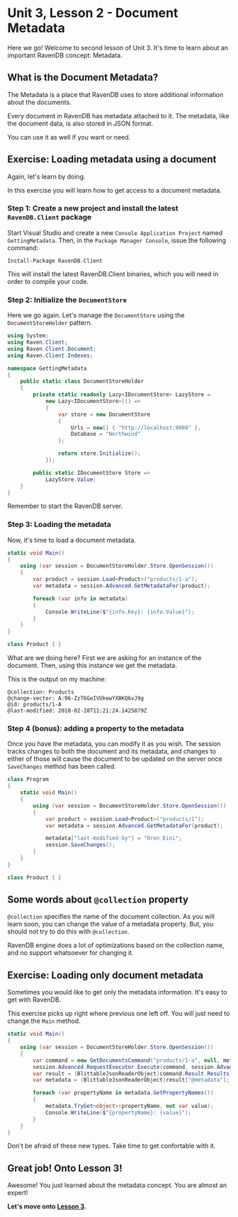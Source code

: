 # Unit 3, Lesson 2 - Document Metadata

Here we go! Welcome to second lesson of Unit 3. It's time to learn about
an important RavenDB concept: Metadata.

## What is the Document Metadata?

The Metadata is a place that RavenDB uses to store additional information about the documents.

Every document in RavenDB has metadata attached to it. The metadata, like the
document data, is also stored in JSON format.

You can use it as well if you want or need.

## Exercise: Loading metadata using a document

Again, let's learn by doing.

In this exercise you will learn how to get access to a document metadata.

### Step 1: Create a new project and install the latest `RavenDB.Client` package

Start Visual Studio and create a new `Console Application Project` named
`GettingMetadata`. Then, in the `Package Manager Console`, issue the following
command:

```Install-Package RavenDB.Client```

This will install the latest RavenDB.Client binaries, which you will need in order
to compile your code.

### Step 2: Initialize the `DocumentStore`

Here we go again. Let's manage the `DocumentStore` using the `DocumentStoreHolder` pattern.  

````csharp
using System;
using Raven.Client;
using Raven.Client.Document;
using Raven.Client.Indexes;

namespace GettingMetadata
{
    public static class DocumentStoreHolder
    {
        private static readonly Lazy<IDocumentStore> LazyStore =
            new Lazy<IDocumentStore>(() =>
            {
                var store = new DocumentStore
                {
                    Urls = new[] { "http://localhost:8080" },
                    Database = "Northwind"
                };

                return store.Initialize();
            });

        public static IDocumentStore Store =>
            LazyStore.Value;
    }
}
````

Remember to start the RavenDB server.

### Step 3: Loading the metadata

Now, it's time to load a document metadata.

````csharp
static void Main()
{
    using (var session = DocumentStoreHolder.Store.OpenSession())
    {
        var product = session.Load<Product>("products/1-a");
        var metadata = session.Advanced.GetMetadataFor(product);

        foreach (var info in metadata)
        {
            Console.WriteLine($"{info.Key}: {info.Value}");
        }
    }
}

class Product { }
````

What are we doing here? First we are asking for an instance of the document. Then, using this instance
we get the metadata.

This is the output on my machine:

````
@collection: Products
@change-vector: A:96-ZzT6GeIVUkewYXBKQ6vJ9g
@id: products/1-A
@last-modified: 2018-02-28T11:21:24.1425879Z
````

### Step 4 (bonus): adding a property to the metadata

Once you have the metadata, you can modify it as you wish. The session tracks changes to both
the document and its metadata, and changes to either of those will cause the document to be
updated on the server once `SaveChanges` method has been called.

````csharp
class Program
{
    static void Main()
    {
        using (var session = DocumentStoreHolder.Store.OpenSession())
        {
            var product = session.Load<Product>("products/1");
            var metadata = session.Advanced.GetMetadataFor(product);

            metadata["last-modified-by"] = "Oren Eini";
            session.SaveChanges();
        }
    }
}

class Product { }
````

## Some words about `@collection` property
`@collection` specifies the name of the document collection. As you will learn soon,
you can change the value of a metadata property. But, you should not try to do this with
`@collection`.

RavenDB engine does a lot of optimizations based on the collection name, and no support
whatsoever for changing it.

## Exercise: Loading only document metadata

Sometimes you would like to get only the metadata information. It's easy to get with RavenDB.

This exercise picks up right where previous one left off. You will just need to change the `Main` method.

````csharp
static void Main()
{
    using (var session = DocumentStoreHolder.Store.OpenSession())
    {
        var command = new GetDocumentsCommand("products/1-a", null, metadataOnly: true);
        session.Advanced.RequestExecutor.Execute(command, session.Advanced.Context);
        var result = (BlittableJsonReaderObject)command.Result.Results[0];
        var metadata = (BlittableJsonReaderObject)result["@metadata"];

        foreach (var propertyName in metadata.GetPropertyNames())
        {
            metadata.TryGet<object>(propertyName, out var value);
            Console.WriteLine($"{propertyName}: {value}");
        }
    }
}
````

Don't be afraid of these new types. Take time to get confortable with it.

## Great job! Onto Lesson 3!

Awesome! You just learned about the metadata concept. You are almost an expert!

**Let's move onto [Lesson 3](../lesson3/README.md).**
